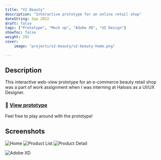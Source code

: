 ```yaml
---
title: "V2 Beauty"
description: "Interactive prototype for an online retail shop"
dateString: Sep 2022
draft: false
tags: ["Prototype", "Mock up", "Adobe XD", "UI Design"]
showToc: false
weight: 202
cover:
    image: "projects/v2-beauty/v2-beauty-home.png"

--- 
```

## Description

This interactive web-view prototype for an e-commerce beauty retail shop was a part of work assignment when I was interning at Halosis as a UI/UX Designer.

### 🔗 [View prototype](https://xd.adobe.com/view/7be208c1-87af-4c01-8609-865db121272d-2eb1/?fullscreen)
Feel free to play around with the prototype!

## Screenshots
![Home](/projects/v2-beauty/v2-beauty-home.png)
![Product List](/projects/v2-beauty/v2-beauty-product-list.png)
![Product Detail](/projects/v2-beauty/v2-beauty-product-detail.png)


![Adobe XD](https://img.shields.io/badge/-Adobe%20XD-FF61F6?logo=adobe%20xd&logoColor=white&style=for-the-badge)

